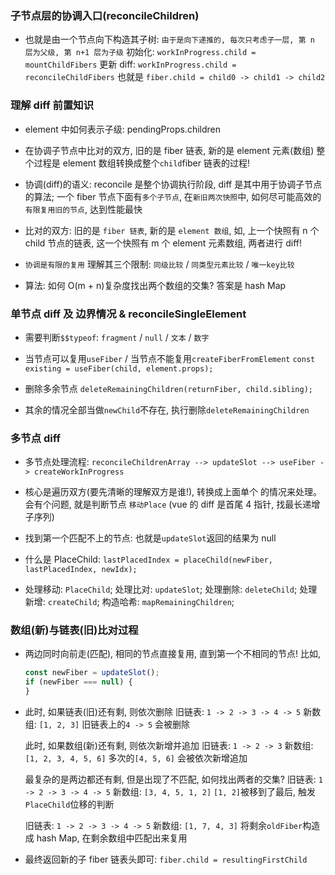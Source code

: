 ### 子节点层的协调入口(reconcileChildren)

- 也就是由一个节点向下构造其子树: `由于是向下递推的, 每次只考虑子一层, 第 n 层为父级, 第 n+1 层为子级`
  初始化: `workInProgress.child = mountChildFibers`
  更新 diff: `workInProgress.child = reconcileChildFibers`
  也就是 `fiber.child = child0 -> child1 -> child2`

### 理解 diff 前置知识

- element 中如何表示子级: pendingProps.children

- 在协调子节点中比对的双方, 旧的是 fiber 链表, 新的是 element 元素(数组)
  整个过程是 element 数组转换成整个`child`fiber 链表的过程!

- 协调(diff)的语义: reconcile 是整个协调执行阶段, diff 是其中用于协调子节点的算法;
  一个 fiber 节点下面有`多个子节点`, 在`新旧两次快照`中, 如何尽可能高效的`有限复用旧的节点`, 达到性能最快

- 比对的双方: 旧的是 `fiber 链表`, 新的是 `element 数组`,
  如, 上一个快照有 n 个 child 节点的链表, 这一个快照有 m 个 element 元素数组, 两者进行 diff!

- `协调是有限的复用` 理解其三个限制: `同级比较` / `同类型元素比较` / `唯一key比较`

- 算法: 如何 O(m + n)复杂度找出两个数组的交集? 答案是 hash Map

### 单节点 diff 及 边界情况 & reconcileSingleElement

- 需要判断`$$typeof`: `fragment` / `null` / `文本` / `数字`

- 当节点可以复用`useFiber` / 当节点不能复用`createFiberFromElement`
  `const existing = useFiber(child, element.props);`

- 删除多余节点 `deleteRemainingChildren(returnFiber, child.sibling);`

- 其余的情况全部当做`newChild`不存在, 执行删除`deleteRemainingChildren`

### 多节点 diff

- 多节点处理流程: `reconcileChildrenArray --> updateSlot --> useFiber -> createWorkInProgress`

- 核心是遍历双方(要先清晰的理解双方是谁!), 转换成上面单个 的情况来处理。会有个问题, 就是判断节点 `移动Place` (vue 的 diff 是首尾 4 指针, 找最长递增子序列)

- 找到第一个匹配不上的节点: 也就是`updateSlot`返回的结果为 null

- 什么是 PlaceChild: `lastPlacedIndex = placeChild(newFiber, lastPlacedIndex, newIdx);`

- 处理移动: `PlaceChild`; 处理比对: `updateSlot`;
  处理删除: `deleteChild`; 处理新增: `createChild`;
  构造哈希: `mapRemainingChildren`;

### 数组(新)与链表(旧)比对过程

- 两边同时向前走(匹配), 相同的节点直接复用, 直到第一个不相同的节点!
  比如,

  ```javascript
  const newFiber = updateSlot();
  if (newFiber === null) {
  }
  ```

- 此时, 如果链表(旧)还有剩, 则依次删除
  旧链表: `1 -> 2 -> 3 -> 4 -> 5`
  新数组: `[1, 2, 3]`
  旧链表上的`4 -> 5` 会被删除

  此时, 如果数组(新)还有剩, 则依次新增并追加
  旧链表: `1 -> 2 -> 3`
  新数组: `[1, 2, 3, 4, 5, 6]`
  多次的`[4, 5, 6]` 会被依次新增追加

  最复杂的是两边都还有剩, 但是出现了不匹配, 如何找出两者的交集?
  旧链表: `1 -> 2 -> 3 -> 4 -> 5`
  新数组: `[3, 4, 5, 1, 2]`
  `[1, 2]`被移到了最后, 触发`PlaceChild`位移的判断

  旧链表: `1 -> 2 -> 3 -> 4 -> 5`
  新数组: `[1, 7, 4, 3]`
  将剩余`oldFiber`构造成 hash Map, 在剩余数组中匹配出来复用

- 最终返回新的子 fiber 链表头即可: `fiber.child = resultingFirstChild`
